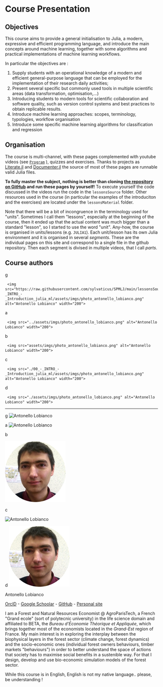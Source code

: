 
# Course Presentation


## Objectives 

This course aims to provide a general initialisation to Julia, a modern, expressive and efficient programming language, and introduce the main concepts around machine learning, together with some algorithms and practical implementations of machine learning workflows.

In particular the objectives are : 
1. Supply students with an operational knowledge of a modern and efficient general-purpose language that can be employed for the implementation of their research daily activities;
2. Present several specific but commonly used tools in multiple scientific areas (data transformation, optimisation,...)
3. Introducing students to modern tools for scientific collaboration and software quality, such as version control systems and best practices to obtain replicable results.
4. Introduce machine learning approaches: scopes, terminology, typologies, workflow organisation
5. Introduce some specific machine learning algorithms for classification and regression

## Organisation

The course is multi-channel, with these pages complemented with youtube videos (see [`Program`](@ref) ), quizzes and exercises. Thanks to projects as [Literate.jl](https://github.com/fredrikekre/Literate.jl) and [Documenter.jl](https://github.com/JuliaDocs/Documenter.jl) the source of most of these pages are runnable valid Julia files.

**To fully master the subject, nothing is better than cloning [the repository on GitHub](https://github.com/sylvaticus/SPMLJ) and run these pages by yourself!**
To execute yourself the code discussed in the videos run the code in the `lessonsSource` folder.
Other resources used in the course (in particular the examples of the introduciton and the exercises) are located under the `lessonsMaterial` folder.

Note that there will be a bit of incongruence in the terminology used for "units". Sometimes I call them "lessons", especially at the beginning of the course, then it ended up that the actual content was much bigger than a standard "lesson", so I started to use the word "unit".
Any-how, the course is organised in units/lessons (e.g. `JULIA1`). Each unit/lesson has its own Julia environment and it is organised in several _segments_. These are the individual pages on this site and correspond to a single file in the github repository. Then each segment is divised in multiple videos, that I call _parts_.


## Course authors

g

```@raw html
 <img src="https://raw.githubusercontent.com/sylvaticus/SPMLJ/main/lessonsSources/00_-_INTRO_-_Introduction_julia_ml/assets/imgs/photo_antonello_lobianco.png" alt="Antonello Lobianco" width="200"> 
```

a

```@raw html
 <img src="../assets/imgs/photo_antonello_lobianco.png" alt="Antonello Lobianco" width="200"> 
```

b

```@raw html
 <img src="assets/imgs/photo_antonello_lobianco.png" alt="Antonello Lobianco" width="200"> 
```

c

```@raw html
 <img src="./00_-_INTRO_-_Introduction_julia_ml/assets/imgs/photo_antonello_lobianco.png" alt="Antonello Lobianco" width="200"> 
```

d

```@raw html
 <img src="./assets/imgs/photo_antonello_lobianco.png" alt="Antonello Lobianco" width="200"> 
```
--------------------------------------------------------------------------------

g
![Antonello Lobianco](https://raw.githubusercontent.com/sylvaticus/SPMLJ/main/lessonsSources/00_-_INTRO_-_Introduction_julia_ml/assets/imgs/photo_antonello_lobianco.png)

a
![Antonello Lobianco](../assets/imgs/photo_antonello_lobianco.png)

b

![Antonello Lobianco](assets/imgs/photo_antonello_lobianco.png)

c

![Antonello Lobianco](./00_-_INTRO_-_Introduction_julia_ml/assets/imgs/photo_antonello_lobianco.png)

d
![Antonello Lobianco](./assets/imgs/photo_antonello_lobianco.png)


Antonello Lobianco

[OrcID](https://orcid.org/0000-0002-1534-8697) - [Google Schoolar](https://scholar.google.com/citations?user=8DSfpVUAAAAJ) - [GitHub]( https://github.com/sylvaticus/) - [Personal site](https://lobianco.org/antonello)

I am a Forest and Natural Resources Economist @ AgroParisTech, a French "Grand ecole" (sort of polytecnic university) in the life science domain and affiliated to BETA, the _Bureau d'Économie Théorique et Appliquée_, which brings together most of the economists located in the _Grand-Est_ region of France.
My main interest is in exploring the interplay between the biophysical layers in the forest sector (climate change, forest dynamics) and the socio-economic ones (individual forest owners behaviours, timber markets "behaviours") in order to better understand the space of actions that society has to maximise social benefits in a sustenible way. For that I design, develop and use bio-economic simulation models of the forest sector.

While this course is in English, English is not my native language.. please, be understanding !


